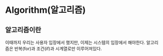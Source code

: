 # Algorithm(알고리즘)

## 알고리즘이란
이때까지 우리는 사용자 입장에서 했지만, 이제는 시스템의 입장에서 해야한다.
알고리즘은 반복(for)과 조건(if)과 시계열로만 이루어져있다.










